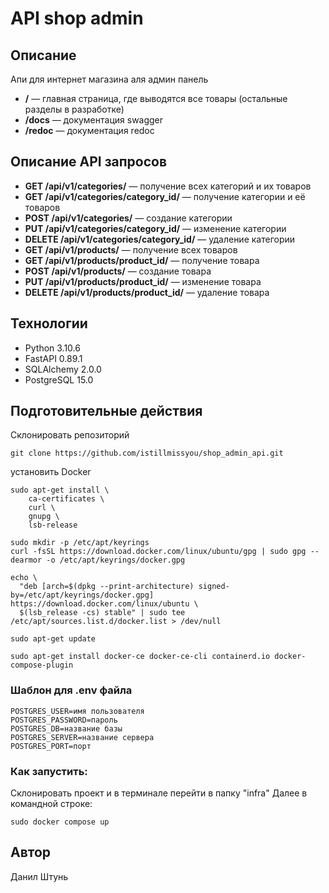 # API shop admin

## Описание

Апи для интернет магазина аля админ панель

* **/** — главная страница, где выводятся все товары (остальные разделы в разработке)
* **/docs** — документация swagger
* **/redoc** — документация redoc

## Описание API запросов

* **GET /api/v1/categories/** — получение всех категорий и их товаров
* **GET /api/v1/categories/category_id/** —  получение категории и её товаров
* **POST /api/v1/categories/** — создание категории
* **PUT /api/v1/categories/category_id/** —  изменение категории
* **DELETE /api/v1/categories/category_id/** —  удаление категории
* **GET /api/v1/products/** — получение всех товаров
* **GET /api/v1/products/product_id/** —  получение товара
* **POST /api/v1/products/** — создание товара
* **PUT /api/v1/products/product_id/** —  изменение товара
* **DELETE /api/v1/products/product_id/** —  удаление товара

## Технологии

* Python 3.10.6
* FastAPI 0.89.1
* SQLAlchemy 2.0.0
* PostgreSQL 15.0

## Подготовительные действия

Склонировать репозиторий

```
git clone https://github.com/istillmissyou/shop_admin_api.git
```

установить Docker

```
sudo apt-get install \
    ca-certificates \
    curl \
    gnupg \
    lsb-release
```

```
sudo mkdir -p /etc/apt/keyrings
curl -fsSL https://download.docker.com/linux/ubuntu/gpg | sudo gpg --dearmor -o /etc/apt/keyrings/docker.gpg
```

```
echo \
  "deb [arch=$(dpkg --print-architecture) signed-by=/etc/apt/keyrings/docker.gpg] https://download.docker.com/linux/ubuntu \
  $(lsb_release -cs) stable" | sudo tee /etc/apt/sources.list.d/docker.list > /dev/null
```

```
sudo apt-get update
```

```
sudo apt-get install docker-ce docker-ce-cli containerd.io docker-compose-plugin
```

### Шаблон для .env файла

```
POSTGRES_USER=имя пользователя
POSTGRES_PASSWORD=пароль
POSTGRES_DB=название базы
POSTGRES_SERVER=название сервера
POSTGRES_PORT=порт
```

### Как запустить:

Склонировать проект и в терминале перейти в папку "infra"
Далее в командной строке:

``` 
sudo docker compose up
```

## Автор
Данил Штунь
